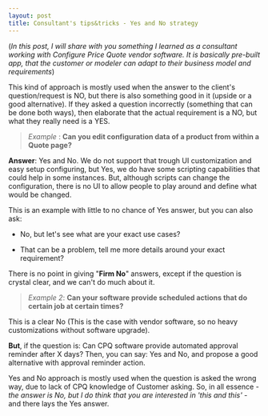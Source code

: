 ```yaml
---
layout: post
title: Consultant's tips&tricks - Yes and No strategy
---
```


(*In this post, I will share with you something I learned as a consultant working with Configure Price Quote vendor software. It is basically pre-built app, that the customer or  modeler can adapt to their business model and requirements*) 
<!--more-->
This kind of approach is mostly used when the answer to the client's question/request is NO, but there is also something good in it (upside or a good alternative). If they asked a question incorrectly (something that can be done both ways), then elaborate that the actual requirement is a NO, but what they really need is a YES.

> *Example* :
 **Can you edit configuration data of a product from within a Quote page?**

**Answer**: Yes and No. We do not support that trough UI customization and easy setup configuring, but Yes, we do have some scripting capabilities that could help in some instances. But, although scripts can change the configuration, there is no UI to allow people to play around and define what would be changed.

This is an example with little to no chance of Yes answer, but you can also ask:

- No, but let's see what are your exact use cases?

- That can be a problem, tell me more details around your exact requirement?


There is no point in giving "**Firm No**" answers, except if the question is crystal clear, and we can't do much about it. 

> *Example 2*: 
**Can your software provide scheduled actions that do certain job at certain times?**

This is a clear No (This is the case with vendor software, so no heavy customizations without software upgrade).

**But**, if the question is: Can CPQ software provide automated approval reminder after X days? Then, you can say: Yes and No, and propose a good alternative with approval reminder action.

Yes and No approach is mostly used when the question is asked the wrong way, due to lack of CPQ knowledge of Customer asking. So, in all essence - *the answer is No, but I do think that you are interested in 'this and this'* - and there lays the Yes answer.
